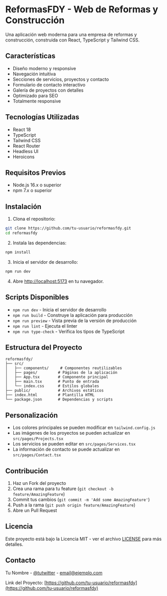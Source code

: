# ReformasFDY - Web de Reformas y Construcción

Una aplicación web moderna para una empresa de reformas y construcción, construida con React, TypeScript y Tailwind CSS.

## Características

- Diseño moderno y responsive
- Navegación intuitiva
- Secciones de servicios, proyectos y contacto
- Formulario de contacto interactivo
- Galería de proyectos con detalles
- Optimizado para SEO
- Totalmente responsive

## Tecnologías Utilizadas

- React 18
- TypeScript
- Tailwind CSS
- React Router
- Headless UI
- Heroicons

## Requisitos Previos

- Node.js 16.x o superior
- npm 7.x o superior

## Instalación

1. Clona el repositorio:
```bash
git clone https://github.com/tu-usuario/reformasfdy.git
cd reformasfdy
```

2. Instala las dependencias:
```bash
npm install
```

3. Inicia el servidor de desarrollo:
```bash
npm run dev
```

4. Abre [http://localhost:5173](http://localhost:5173) en tu navegador.

## Scripts Disponibles

- `npm run dev` - Inicia el servidor de desarrollo
- `npm run build` - Construye la aplicación para producción
- `npm run preview` - Vista previa de la versión de producción
- `npm run lint` - Ejecuta el linter
- `npm run type-check` - Verifica los tipos de TypeScript

## Estructura del Proyecto

```
reformasfdy/
├── src/
│   ├── components/     # Componentes reutilizables
│   ├── pages/         # Páginas de la aplicación
│   ├── App.tsx        # Componente principal
│   ├── main.tsx       # Punto de entrada
│   └── index.css      # Estilos globales
├── public/            # Archivos estáticos
├── index.html         # Plantilla HTML
└── package.json       # Dependencias y scripts
```

## Personalización

- Los colores principales se pueden modificar en `tailwind.config.js`
- Las imágenes de los proyectos se pueden actualizar en `src/pages/Projects.tsx`
- Los servicios se pueden editar en `src/pages/Services.tsx`
- La información de contacto se puede actualizar en `src/pages/Contact.tsx`

## Contribución

1. Haz un Fork del proyecto
2. Crea una rama para tu feature (`git checkout -b feature/AmazingFeature`)
3. Commit tus cambios (`git commit -m 'Add some AmazingFeature'`)
4. Push a la rama (`git push origin feature/AmazingFeature`)
5. Abre un Pull Request

## Licencia

Este proyecto está bajo la Licencia MIT - ver el archivo [LICENSE](LICENSE) para más detalles.

## Contacto

Tu Nombre - [@tutwitter](https://twitter.com/tutwitter) - email@ejemplo.com

Link del Proyecto: [https://github.com/tu-usuario/reformasfdy](https://github.com/tu-usuario/reformasfdy)
